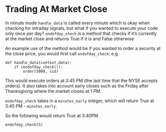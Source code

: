 # Trading At Market Close

In minute mode `handle_data` is called every minute which is okay when checking for intraday signals, but what if you wanted to execute your code only once per day? `endofday_check` is a method that checks if it’s currently at the market close and returns True if it is and False otherwise

An example use of the method would be if you wanted to order a security at the close price, you would first call `endofday_check`: e.g. 

```
def handle_data(context,data):
    if (endofday_check()):
        order(5000, sid)
```

This would execute orders at 3:45 PM (the last time that the NYSE accepts orders). It also takes into account early closes such as the Friday after Thanksgiving where the market closes at 1 PM. 

`endofday_check` takes in a `minutes_early` integer, which will return True at 3:45 PM - `minutes_early`. 

So the following would return True at 3:40PM

```
endofday_check(5)
```
